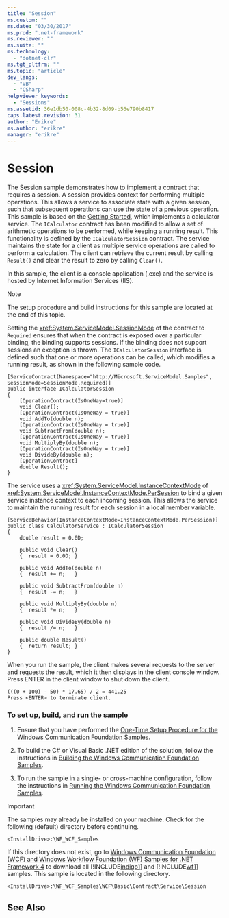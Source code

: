```yaml
---
title: "Session"
ms.custom: ""
ms.date: "03/30/2017"
ms.prod: ".net-framework"
ms.reviewer: ""
ms.suite: ""
ms.technology: 
  - "dotnet-clr"
ms.tgt_pltfrm: ""
ms.topic: "article"
dev_langs: 
  - "VB"
  - "CSharp"
helpviewer_keywords: 
  - "Sessions"
ms.assetid: 36e1db50-008c-4b32-8d09-b56e790b8417
caps.latest.revision: 31
author: "Erikre"
ms.author: "erikre"
manager: "erikre"
---
```

# Session
The Session sample demonstrates how to implement a contract that requires a session. A session provides context for performing multiple operations. This allows a service to associate state with a given session, such that subsequent operations can use the state of a previous operation. This sample is based on the [Getting Started](../../../../docs/framework/wcf/samples/getting-started-sample.md), which implements a calculator service. The `ICalculator` contract has been modified to allow a set of arithmetic operations to be performed, while keeping a running result. This functionality is defined by the `ICalculatorSession` contract. The service maintains the state for a client as multiple service operations are called to perform a calculation. The client can retrieve the current result by calling `Result()` and clear the result to zero by calling `Clear()`.  
  
 In this sample, the client is a console application (.exe) and the service is hosted by Internet Information Services (IIS).  
  
> [!NOTE]
>  The setup procedure and build instructions for this sample are located at the end of this topic.  
  
 Setting the <xref:System.ServiceModel.SessionMode> of the contract to `Required` ensures that when the contract is exposed over a particular binding, the binding supports sessions. If the binding does not support sessions an exception is thrown. The `ICalculatorSession` interface is defined such that one or more operations can be called, which modifies a running result, as shown in the following sample code.  
  
```  
[ServiceContract(Namespace="http://Microsoft.ServiceModel.Samples", SessionMode=SessionMode.Required)]  
public interface ICalculatorSession  
{  
    [OperationContract(IsOneWay=true)]  
    void Clear();  
    [OperationContract(IsOneWay = true)]  
    void AddTo(double n);  
    [OperationContract(IsOneWay = true)]  
    void SubtractFrom(double n);  
    [OperationContract(IsOneWay = true)]  
    void MultiplyBy(double n);  
    [OperationContract(IsOneWay = true)]  
    void DivideBy(double n);  
    [OperationContract]  
    double Result();  
}  
```  
  
 The service uses a <xref:System.ServiceModel.InstanceContextMode> of <xref:System.ServiceModel.InstanceContextMode.PerSession> to bind a given service instance context to each incoming session. This allows the service to maintain the running result for each session in a local member variable.  
  
```  
[ServiceBehavior(InstanceContextMode=InstanceContextMode.PerSession)]  
public class CalculatorService : ICalculatorSession  
{  
    double result = 0.0D;  
  
    public void Clear()  
    {  result = 0.0D; }  
  
    public void AddTo(double n)  
    {  result += n;   }  
  
    public void SubtractFrom(double n)  
    {  result -= n;   }  
  
    public void MultiplyBy(double n)  
    {  result *= n;   }  
  
    public void DivideBy(double n)  
    {  result /= n;   }  
  
    public double Result()  
    {  return result; }  
}  
```  
  
 When you run the sample, the client makes several requests to the server and requests the result, which it then displays in the client console window. Press ENTER in the client window to shut down the client.  
  
```  
(((0 + 100) - 50) * 17.65) / 2 = 441.25  
Press <ENTER> to terminate client.  
```  
  
### To set up, build, and run the sample  
  
1.  Ensure that you have performed the [One-Time Setup Procedure for the Windows Communication Foundation Samples](../../../../docs/framework/wcf/samples/one-time-setup-procedure-for-the-wcf-samples.md).  
  
2.  To build the C# or Visual Basic .NET edition of the solution, follow the instructions in [Building the Windows Communication Foundation Samples](../../../../docs/framework/wcf/samples/building-the-samples.md).  
  
3.  To run the sample in a single- or cross-machine configuration, follow the instructions in [Running the Windows Communication Foundation Samples](../../../../docs/framework/wcf/samples/running-the-samples.md).  
  
> [!IMPORTANT]
>  The samples may already be installed on your machine. Check for the following (default) directory before continuing.  
>   
>  `<InstallDrive>:\WF_WCF_Samples`  
>   
>  If this directory does not exist, go to [Windows Communication Foundation (WCF) and Windows Workflow Foundation (WF) Samples for .NET Framework 4](http://go.microsoft.com/fwlink/?LinkId=150780) to download all [!INCLUDE[indigo1](../../../../includes/indigo1-md.md)] and [!INCLUDE[wf1](../../../../includes/wf1-md.md)] samples. This sample is located in the following directory.  
>   
>  `<InstallDrive>:\WF_WCF_Samples\WCF\Basic\Contract\Service\Session`  
  
## See Also

